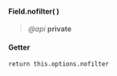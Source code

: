 #### Field.nofilter(  )
> *@api* **private**   

<div class="code-header"> <h4>Getter</h4></div><pre class=" language-javascript"><code class="language-javascript">return this.options.nofilter
</code></pre>

<div class="code-header addGitHubLink" data-file="lib/field.js#L213"> &nbsp;</div><pre class=" language-javascript hideCode api"></pre> 
